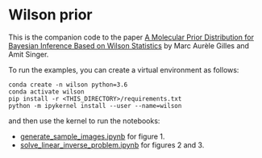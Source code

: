 # Wilson prior

This is the companion code to the paper [A Molecular Prior Distribution for Bayesian Inference Based on Wilson Statistics](https://arxiv.org/abs/2202.09388) by Marc Aurèle Gilles and Amit Singer.

To run the examples, you can create a virtual environment as follows:

```
conda create -n wilson python=3.6 
conda activate wilson
pip install -r <THIS_DIRECTORY>/requirements.txt
python -m ipykernel install --user --name=wilson
```

and then use the kernel to run the notebooks:
- [generate_sample_images.ipynb](https://github.com/ma-gilles/wilsontest/blob/main/generate_sample_images.ipynb) for figure 1.
- [solve_linear_inverse_problem.ipynb](https://github.com/ma-gilles/wilsontest/blob/main/solve_linear_inverse_problem.ipynb) for figures 2 and 3.

